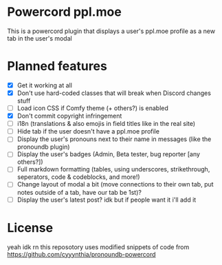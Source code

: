 # Powercord ppl.moe

This is a powercord plugin that displays a user's ppl.moe profile as a new tab in the user's modal

# Planned features

- [x] Get it working at all
- [x] Don't use hard-coded classes that will break when Discord changes stuff
- [ ] Load icon CSS if Comfy theme (+ others?) is enabled
- [x] Don't commit copyright infringement
- [ ] i18n (translations & also emojis in field titles like in the real site)
- [ ] Hide tab if the user doesn't have a ppl.moe profile
- [ ] Display the user's pronouns next to their name in messages (like the pronoundb plugin)
- [ ] Display the user's badges (Admin, Beta tester, bug reporter [any others?])
- [ ] Full markdown formatting (tables, using underscores, strikethrough, seperators, code & codeblocks, and more!)
- [ ] Change layout of modal a bit (move connections to their own tab, put notes outside of a tab, have our tab be 1st)?
- [ ] Display the user's latest post? idk but if people want it i'll add it

# License

yeah idk rn
this reposotory uses modified snippets of code from https://github.com/cyyynthia/pronoundb-powercord
